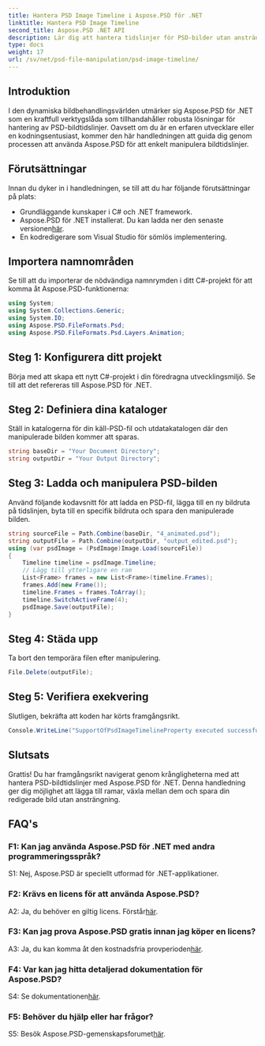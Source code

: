 ```yaml
---
title: Hantera PSD Image Timeline i Aspose.PSD för .NET
linktitle: Hantera PSD Image Timeline
second_title: Aspose.PSD .NET API
description: Lär dig att hantera tidslinjer för PSD-bilder utan ansträngning med Aspose.PSD för .NET. Lägg till ramar, växla sömlöst och förbättra dina färdigheter i bildredigering.
type: docs
weight: 17
url: /sv/net/psd-file-manipulation/psd-image-timeline/
---
```

## Introduktion
I den dynamiska bildbehandlingsvärlden utmärker sig Aspose.PSD för .NET som en kraftfull verktygslåda som tillhandahåller robusta lösningar för hantering av PSD-bildtidslinjer. Oavsett om du är en erfaren utvecklare eller en kodningsentusiast, kommer den här handledningen att guida dig genom processen att använda Aspose.PSD för att enkelt manipulera bildtidslinjer.
## Förutsättningar
Innan du dyker in i handledningen, se till att du har följande förutsättningar på plats:
- Grundläggande kunskaper i C# och .NET framework.
-  Aspose.PSD för .NET installerat. Du kan ladda ner den senaste versionen[här](https://releases.aspose.com/psd/net/).
- En kodredigerare som Visual Studio för sömlös implementering.
## Importera namnområden
Se till att du importerar de nödvändiga namnrymden i ditt C#-projekt för att komma åt Aspose.PSD-funktionerna:
```csharp
using System;
using System.Collections.Generic;
using System.IO;
using Aspose.PSD.FileFormats.Psd;
using Aspose.PSD.FileFormats.Psd.Layers.Animation;
```
## Steg 1: Konfigurera ditt projekt
Börja med att skapa ett nytt C#-projekt i din föredragna utvecklingsmiljö. Se till att det refereras till Aspose.PSD för .NET.
## Steg 2: Definiera dina kataloger
Ställ in katalogerna för din käll-PSD-fil och utdatakatalogen där den manipulerade bilden kommer att sparas.
```csharp
string baseDir = "Your Document Directory";
string outputDir = "Your Output Directory";
```
## Steg 3: Ladda och manipulera PSD-bilden
Använd följande kodavsnitt för att ladda en PSD-fil, lägga till en ny bildruta på tidslinjen, byta till en specifik bildruta och spara den manipulerade bilden.
```csharp
string sourceFile = Path.Combine(baseDir, "4_animated.psd");
string outputFile = Path.Combine(outputDir, "output_edited.psd");
using (var psdImage = (PsdImage)Image.Load(sourceFile))
{
    Timeline timeline = psdImage.Timeline;
    // Lägg till ytterligare en ram
    List<Frame> frames = new List<Frame>(timeline.Frames);
    frames.Add(new Frame());
    timeline.Frames = frames.ToArray();
    timeline.SwitchActiveFrame(4);
    psdImage.Save(outputFile);
}
```
## Steg 4: Städa upp
Ta bort den temporära filen efter manipulering.
```csharp
File.Delete(outputFile);
```
## Steg 5: Verifiera exekvering
Slutligen, bekräfta att koden har körts framgångsrikt.
```csharp
Console.WriteLine("SupportOfPsdImageTimelineProperty executed successfully");
```
## Slutsats
Grattis! Du har framgångsrikt navigerat genom krångligheterna med att hantera PSD-bildtidslinjer med Aspose.PSD för .NET. Denna handledning ger dig möjlighet att lägga till ramar, växla mellan dem och spara din redigerade bild utan ansträngning.
## FAQ's

### F1: Kan jag använda Aspose.PSD för .NET med andra programmeringsspråk?

S1: Nej, Aspose.PSD är speciellt utformad för .NET-applikationer.

### F2: Krävs en licens för att använda Aspose.PSD?

 A2: Ja, du behöver en giltig licens. Förstår[här](https://purchase.aspose.com/buy).

### F3: Kan jag prova Aspose.PSD gratis innan jag köper en licens?

 A3: Ja, du kan komma åt den kostnadsfria provperioden[här](https://releases.aspose.com/).

### F4: Var kan jag hitta detaljerad dokumentation för Aspose.PSD?

 S4: Se dokumentationen[här](https://reference.aspose.com/psd/net/).

### F5: Behöver du hjälp eller har frågor?

 S5: Besök Aspose.PSD-gemenskapsforumet[här](https://forum.aspose.com/c/psd/34).